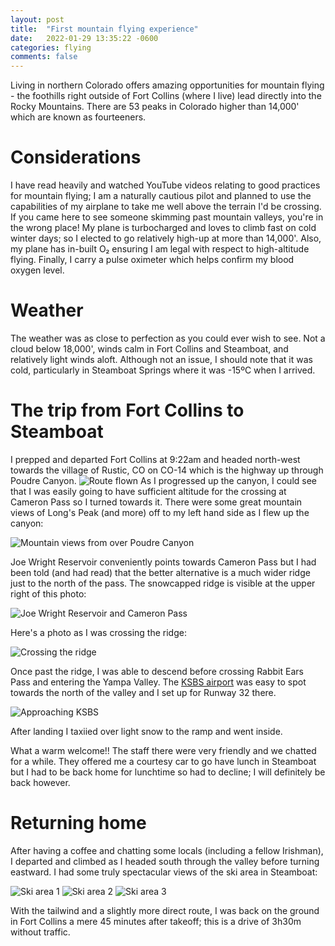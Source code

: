 ```yaml
---
layout: post
title:  "First mountain flying experience"
date:   2022-01-29 13:35:22 -0600
categories: flying
comments: false
---
```

Living in northern Colorado offers amazing opportunities for mountain flying - the foothills right outside of Fort Collins (where I live) lead directly into the Rocky Mountains. There are 53 peaks in Colorado higher than 14,000' which are known as fourteeners.

Considerations
===

I have read heavily and watched YouTube videos relating to good practices for mountain flying; I am a naturally cautious pilot and planned to use the capabilities of my airplane to take me well above the terrain I'd be crossing. If you came here to see someone skimming past mountain valleys, you're in the wrong place! My plane is turbocharged and loves to climb fast on cold winter days; so I elected to go relatively high-up at more than 14,000'. Also, my plane has in-built O₂ ensuring I am legal with respect to high-altitude flying. Finally, I carry a pulse oximeter which helps confirm my blood oxygen level.

Weather
===

The weather was as close to perfection as you could ever wish to see. Not a cloud below 18,000', winds calm in Fort Collins and Steamboat, and relatively light winds aloft. Although not an issue, I should note that it was cold, particularly in Steamboat Springs where it was -15ºC when I arrived.

The trip from Fort Collins to Steamboat
===
I prepped and departed Fort Collins at 9:22am and headed north-west towards the village of Rustic, CO on CO-14 which is the highway up through Poudre Canyon.
![Route flown](/images/2022-01-29/fnl-sbs.png)
As I progressed up the canyon, I could see that I was easily going to have sufficient altitude for the crossing at Cameron Pass so I turned towards it. There were some great mountain views of Long's Peak (and more) off to my left hand side as I flew up the canyon:

![Mountain views from over Poudre Canyon](/images/2022-01-29/poudre-canyon.jpg)

Joe Wright Reservoir conveniently points towards Cameron Pass but I had been told (and had read) that the better alternative is a much wider ridge just to the north of the pass. The snowcapped ridge is visible at the upper right of this photo:

![Joe Wright Reservoir and Cameron Pass](/images/2022-01-29/reservoir.jpg)

Here's a photo as I was crossing the ridge:

![Crossing the ridge](/images/2022-01-29/ridge.jpg)

Once past the ridge, I was able to descend before crossing Rabbit Ears Pass and entering the Yampa Valley. The [KSBS airport](https://steamboatsprings.net/333/Steamboat-Springs-Airport) was easy to spot towards the north of the valley and I set up for Runway 32 there. 

![Approaching KSBS](/images/2022-01-29/approach_sbs.jpg)

After landing I taxiied over light snow to the ramp and went inside.

What a warm welcome!! The staff there were very friendly and we chatted for a while. They offered me a courtesy car to go have lunch in Steamboat but I had to be back home for lunchtime so had to decline; I will definitely be back however.

Returning home
===
After having a coffee and chatting some locals (including a fellow Irishman), I departed and climbed as I headed south through the valley before turning eastward. I had some truly spectacular views of the ski area in Steamboat:

![Ski area 1](/images/2022-01-29/ski1.jpg)
![Ski area 2](/images/2022-01-29/ski2.jpg)
![Ski area 3](/images/2022-01-29/ski3.jpg)

With the tailwind and a slightly more direct route, I was back on the ground in Fort Collins a mere 45 minutes after takeoff; this is a drive of 3h30m without traffic.